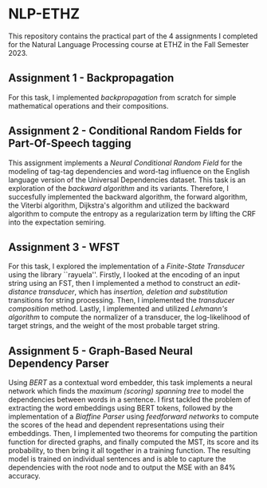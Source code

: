 # NLP-ETHZ
This repository contains the practical part of the 4 assignments I completed for the Natural Language Processing course at ETHZ in the Fall Semester 2023.

## Assignment 1 - Backpropagation

For this task, I implemented _backpropagation_ from scratch for simple mathematical operations and their compositions.

## Assignment 2 - Conditional Random Fields for Part-Of-Speech tagging

This assignment implements a _Neural Conditional Random Field_ for the modeling of tag-tag dependencies and word-tag influence on the English language version of the Universal Dependencies dataset. This task is an exploration of the _backward algorithm_ and its variants. Therefore, I succesfully implemented the backward algorithm, the forward algorithm, the Viterbi algorithm, Dijkstra's algorithm and utilized the backward algorithm to compute the entropy as a regularization term by lifting the CRF into the expectation semiring.

## Assignment 3 - WFST

For this task, I explored the implementation of a _Finite-State Transducer_ using the library ``rayuela''. Firstly, I looked at the encoding of an input string using an FST, then I implemented a method to construct an _edit-distance transducer_, which has _insertion, deletion and substitution_ transitions for string processing. Then, I implemented the _transducer composition_ method. Lastly, I implemented and utilized _Lehmann's algorithm_ to compute the normalizer of a transducer, the log-likelihood of target strings, and the weight of the most probable target string.

## Assignment 5 - Graph-Based Neural Dependency Parser

Using _BERT_ as a contextual word embedder, this task implements a neural network which finds the _maximum (scoring) spanning tree_ to model the dependencies between words in a sentence. I first tackled the problem of extracting the word embeddings using BERT tokens, followed by the implementation of a _Biaffine Parser_ using _feedforward networks_ to compute the scores of the head and dependent representations using their embeddings. Then, I implemented two theorems for computing the partition function for directed graphs, and finally computed the MST, its score and its probability, to then bring it all together in a training function. The resulting model is trained on individual sentences and is able to capture the dependencies with the root node and to output the MSE with an 84% accuracy.
